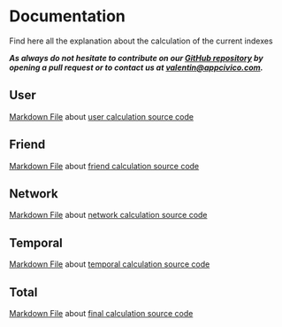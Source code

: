 # Documentation
Find here all the explanation about the calculation of the current indexes

**_As always do not hesitate to contribute on our [GitHub repository](https://github.com/AppCivico/spottingbot) by opening a pull request or to contact us at [valentin@appcivico.com](mailto:valentin@appcivico.com)._**

## User

[Markdown File](https://github.com/AppCivico/spottingbot/blob/master/documentation/User.md) about [user calculation source code](https://github.com/AppCivico/spottingbot/blob/master/source/index/user.js)

## Friend

[Markdown File](https://github.com/AppCivico/spottingbot/blob/master/documentation/Friend.md) about [friend calculation source code](https://github.com/AppCivico/spottingbot/blob/master/source/index/friends.js)

## Network

[Markdown File](https://github.com/AppCivico/spottingbot/blob/master/documentation/Network.md) about [network calculation source code](https://github.com/AppCivico/spottingbot/blob/master/source/index/network.js)

## Temporal

[Markdown File](https://github.com/AppCivico/spottingbot/blob/master/documentation/Temporal.md) about [temporal calculation source code](https://github.com/AppCivico/spottingbot/blob/master/source/index/temporal.js)

## Total

[Markdown File](https://github.com/AppCivico/spottingbot/blob/master/documentation/Total.md) about [final calculation source code](https://github.com/AppCivico/spottingbot/blob/master/source/analyze.js)
